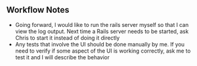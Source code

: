 ## Workflow Notes
- Going forward, I would like to run the rails server myself so that I can view the log output. Next time a Rails server needs to be started, ask Chris to start it instead of doing it directly
- Any tests that involve the UI should be done manually by me. If you need to verify if some aspect of the UI is working correctly, ask me to test it and I will describe the behavior